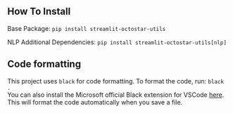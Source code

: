 ## How To Install
Base Package:
`pip install streamlit-octostar-utils`

NLP Additional Dependencies:
`pip install streamlit-octostar-utils[nlp]`

## Code formatting
This project uses `black` for code formatting. To format the code, run:
`black .` \
You can also install the Microsoft official Black extension for VSCode [here](https://marketplace.visualstudio.com/items?itemName=ms-python.black-formatter). \
This will format the code automatically when you save a file.